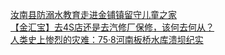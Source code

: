   
[汝南县防溺水教育走进金铺镇留守儿童之家](http://www.dianyue.me/archives/334/51tajcd4orpawifh/)  
[【金汇宝】去4S店还是去汽修厂保修，该何去何从？](http://www.dianyue.me/archives/567/abilcu1o01n5vjjk/)  
[人类史上惨烈的灾难：75·8河南板桥水库溃坝纪实](http://www.dianyue.me/archives/265/pcjnpyciva6ozqed/)